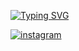 
[![Typing SVG](https://readme-typing-svg.herokuapp.com?size=25&duration=1600&color=EFF704&background=28B0FF00&center=falso&vCenter=verdadeiro&multiline=true&height=100&lines=+++++++++++++++P%C3%A1gina+do+Instagram+;Desenvolvida+no+Bootcamp+;Da+Dio.me)](https://git.io/typing-svg)



<a href="https://ibb.co/XDSGMxH"><img src="https://i.ibb.co/sCyXz97/instagram.png" alt="instagram" align="center" border="0"></a>
